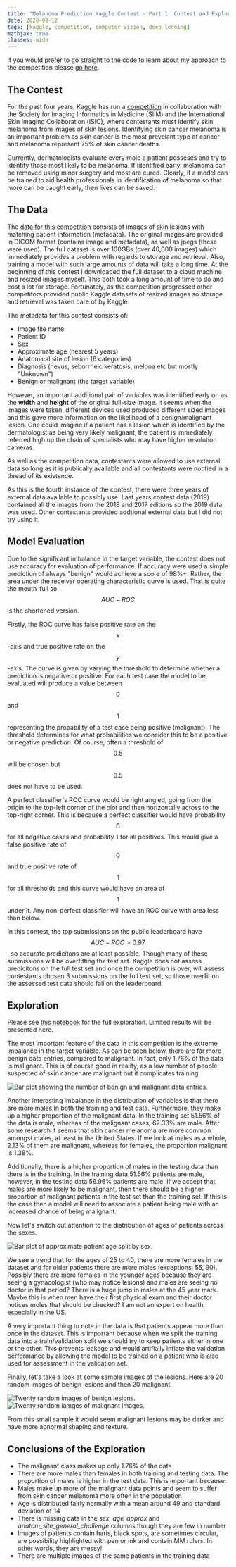 ```yaml
---
title: "Melanoma Prediction Kaggle Contest - Part 1: Contest and Exploration"
date: 2020-08-12
tags: [kaggle, competition, computer vision, deep lerning]
mathjax: true
classes: wide
---
```


If you would prefer to go straight to the code to learn about my approach to the competition please [go here](https://github.com/sjhatfield/kaggle-melanoma-2020).

## The Contest

For the past four years, Kaggle has run a [competition](https://www.kaggle.com/c/siim-isic-melanoma-classification/) in collaboration with the Society for Imaging Informatics in Medicine (SIIM) and the International Skin Imaging Collaboration (ISIC), where contestants must identify skin melanoma from images of skin lesions. Identifying skin cancer melanoma is an important problem as skin cancer is the most prevelant type of cancer and melanoma represent 75% of skin cancer deaths.

Currently, dermatologists evaluate every mole a patient posseses and try to identify those most likely to be melanoma. If identified early, melanoma can be removed using minor surgery and most are cured. Clearly, if a model can be trained to aid health professionals in identification of melanoma so that more can be caught early, then lives can be saved.

## The Data

The [data for this competition](https://www.kaggle.com/c/siim-isic-melanoma-classification/data) consists of images of skin lesions with matching patient information (metadata). The original images are provided in DICOM format (contains image and metadata), as well as jpegs (these were used). The full dataset is over 100GBs (over 40,000 images) which immediately provides a problem with regards to storage and retrieval. Also, training a model with such large amounts of data will take a long time. At the beginning of this contest I downloaded the full dataset to a cloud machine and resized images myself. This both took a long amount of time to do and cost a lot for storage. Fortunately, as the competition progressed other competitors provided public Kaggle datasets of resized images so storage and retrieval was taken care of by Kaggle.

The metadata for this contest consists of:

* Image file name
* Patient ID
* Sex
* Approximate age (nearest 5 years)
* Anatomical site of lesion (6 categories)
* Diagnosis (nevus, seborrheic keratosis, melona etc but mostly "Unknown")
* Benign or malignant (the target variable)

However, an important additional pair of variables was identified early on as the **width** and **height** of the original full-size image. It seems when the images were taken, different devices used produced different sized images and this gave more information on the likelihood of a benign/malignant lesion. One could imagine if a patient has a lesion which is identified by the dermatologist as being very likely malignant, the patient is immediately referred high up the chain of specialists who may have higher resolution cameras.

As well as the competition data, contestants were allowed to use external data so long as it is publically available and all contestants were notified in a thread of its existence.

As this is the fourth instance of the contest, there were three years of external data available to possibly use. Last years contest data (2019) contained all the images from the 2018 and 2017 editions so the 2019 data was used. Other contestants provided addtional external data but I did not try using it.

## Model Evaluation

Due to the significant imbalance in the target variable, the contest does not use accuracy for evaluation of performance. If accuracy were used a simple prediction of always "benign" would achieve a score of 98%+. Rather, the area under the receiver operating characteristic curve is used. That is quite the mouth-full so $$AUC-ROC$$ is the shortened version.

Firstly, the ROC curve has false positive rate on the $$x$$-axis and true positive rate on the $$y$$-axis. The curve is given by varying the threshold to determine whether a prediction is negative or positive. For each test case the model to be evaluated will produce a value between $$0$$ and $$1$$ representing the probability of a test case being positive (malignant). The threshold determines for what probabilities we consider this to be a positive or negative prediction. Of course, often a threshold of $$0.5$$ will be chosen but $$0.5$$ does not have to be used.

A perfect classifier's ROC curve would be right angled, going from the origin to the top-left corner of the plot and then horizontally across to the top-right corner. This is because a perfect classifier would have probability $$0$$ for all negative cases and probability 1 for all positives. This would give a false positive rate of $$0$$ and true positive rate of $$1$$ for all thresholds and this curve would have an area of $$1$$ under it. Any non-perfect classifier will have an ROC curve with area less than below.

In this contest, the top submissions on the public leaderboard have $$AUC-ROC > 0.97$$, so accurate predicitons are at least possible. Though many of these submissions will be overfitting the test set. Kaggle does not assess predicitons on the full test set and once the competition is over, will assess contestants chosen 3 submissions on the full test set, so those overfit on the assessed test data should fall on the leaderboard.

## Exploration

Please see [this notebook](https://github.com/sjhatfield/kaggle-melanoma-2020/blob/master/notebooks/exploration.ipynb) for the full exploration. Limited results will be presented here.

The most important feature of the data in this competition is the extreme imbalance in the target variable. As can be seen below, there are far more benign data entries, compared to malignant. In fact, only 1.76% of the data is malignant. This is of course good in reality, as a low number of people suspected of skin cancer are malignant but it complicates training.

<img src="{{ site.url }}{{ site.baseurl }}/images/kaggle-melanoma/target_distribution.jpeg" alt="Bar plot showing the number of benign and malignant data entries.">

Another interesting imbalance in the distribution of variables is that there are more males in both the training and test data. Furthermore, they make up a higher proportion of the malignant data. In the training set 51.56% of the data is male, whereas of the malignant cases, 62.33% are male. After some research it seems that skin cancer melanoma are more common amongst males, at least in the United States. If we look at males as a whole, 2.13% of them are malignant, whereas for females, the proportion malignant is 1.38%.

Additionally, there is a higher proportion of males in the testing data than there is in the training. In the training data 51.56% patients are male, however, in the testing data 56.96% patients are male. If we accept that males are more likely to be malignant, then there should be a higher proportion of malignant patients in the test set than the training set. If this is the case then a model will need to associate a patient being male with an increased chance of being malignant. 

Now let's switch out attention to the distribution of ages of patients across the sexes.

<img src="{{ site.url }}{{ site.baseurl }}/images/kaggle-melanoma/age_sex_dist.jpeg" alt="Bar plot of approximate patient age split by sex.">

We see a trend that for the ages of 25 to 40, there are more females in the dataset and for older patients there are more males (exceptions: 55, 90). Possibly there are more females in the younger ages because they are seeing a gynacologist (who may notice lesions) and males are seeing no doctor in that period? There is a huge jump in males at the 45 year mark. Maybe this is when men have their first physical exam and their doctor notices moles that should be checked? I am not an expert on health, especially in the US.

A very important thing to note in the data is that patients appear more than once in the dataset. This is important because when we split the training data into a train/validation split we should try to keep patients either in one or the other. This prevents leakage and would artifially inflate the validation performance by allowing the model to be trained on a patient who is also used for assessment in the validation set.

Finally, let's take a look at some sample images of the lesions. Here are 20 random images of benign lesions and then 20 malignant.

<img src="{{ site.url }}{{ site.baseurl }}/images/kaggle-melanoma/benign_sample.png" alt="Twenty random images of benign lesions.">

<img src="{{ site.url }}{{ site.baseurl }}/images/kaggle-melanoma/malignant_sample" alt="Twenty random iamges of malignant images.">

From this small sample it would seem malignant lesions may be darker and have more abnormal shaping and texture.

## Conclusions of the Exploration

* The malignant class makes up only 1.76% of the data
* There are more males than females in both training and testing data. The proportion of males is higher in the test data. This is important because:
* Males make up more of the malignant data points and seem to suffer from skin cancer melanoma more often in the population
* Age is distributed fairly normally with a mean around 49 and standard deviation of 14
* There is missing data in the *sex*, *age_approx* and *anatom_site_general_challenge* columns though they are few in number
* Images of patients contain haris, black spots, are sometimes circular, are possibility highlighted with pen or ink and contain MM rulers. In other words, they are messy!
* There are multiple images of the same patients in the training data

